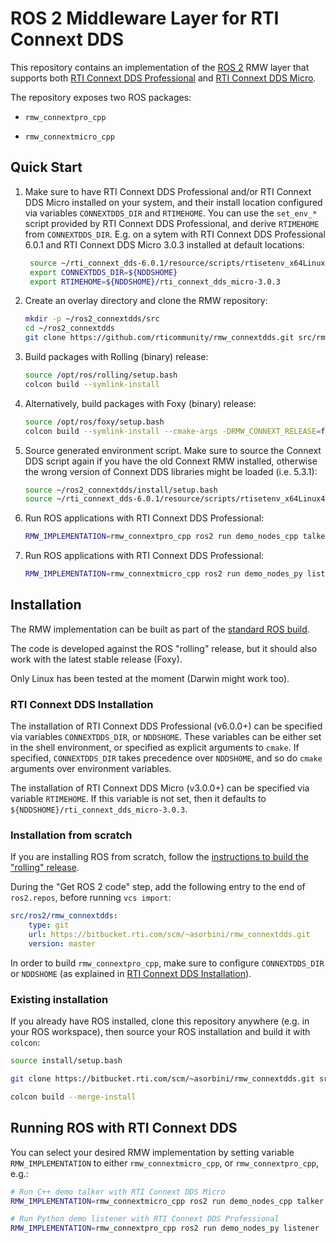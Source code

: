 # ROS 2 Middleware Layer for RTI Connext DDS

This repository contains an implementation of the [ROS 2](https://index.ros.org/doc/ros2/)
RMW layer that supports both [RTI Connext DDS Professional](https://www.rti.com/products/connext-dds-professional)
and [RTI Connext DDS Micro](https://www.rti.com/products/connext-dds-micro).

The repository exposes two ROS packages:

- `rmw_connextpro_cpp`

- `rmw_connextmicro_cpp`

## Quick Start

1. Make sure to have RTI Connext DDS Professional and/or RTI Connext DDS Micro
   installed on your system, and their install location configured via
   variables `CONNEXTDDS_DIR` and `RTIMEHOME`. You can use the `set_env_*` 
   script provided by RTI Connext DDS Professional, and derive `RTIMEHOME`
   from `CONNEXTDDS_DIR`. E.g. on a sytem with RTI Connext DDS Professional 6.0.1
   and RTI Connext DDS Micro 3.0.3 installed at default locations:

   ```sh
    source ~/rti_connext_dds-6.0.1/resource/scripts/rtisetenv_x64Linux4gcc7.3.0.bash
    export CONNEXTDDS_DIR=${NDDSHOME}
    export RTIMEHOME=${NDDSHOME}/rti_connext_dds_micro-3.0.3
   ```

2. Create an overlay directory and clone the RMW repository:

    ```sh
    mkdir -p ~/ros2_connextdds/src
    cd ~/ros2_connextdds
    git clone https://github.com/rticommunity/rmw_connextdds.git src/rmw_connextdds
    ```

3. Build packages with Rolling (binary) release:

    ```sh
    source /opt/ros/rolling/setup.bash
    colcon build --symlink-install
    ```

4. Alternatively, build packages with Foxy (binary) release:

    ```sh
    source /opt/ros/foxy/setup.bash
    colcon build --symlink-install --cmake-args -DRMW_CONNEXT_RELEASE=foxy
    ```

5. Source generated environment script. Make sure to source the
   Connext DDS script again if you have the old Connext RMW installed,
   otherwise the wrong version of Connext DDS libraries might be loaded
   (i.e. 5.3.1):

    ```sh
    source ~/ros2_connextdds/install/setup.bash
    source ~/rti_connext_dds-6.0.1/resource/scripts/rtisetenv_x64Linux4gcc7.3.0.bash
    ```

6. Run ROS applications with RTI Connext DDS Professional:

    ```sh
    RMW_IMPLEMENTATION=rmw_connextpro_cpp ros2 run demo_nodes_cpp talker
    ```


6. Run ROS applications with RTI Connext DDS Professional:

    ```sh
    RMW_IMPLEMENTATION=rmw_connextmicro_cpp ros2 run demo_nodes_py listener
    ```

## Installation

The RMW implementation can be built as part of the [standard ROS build](https://index.ros.org/doc/ros2/Installation/Rolling/#building-from-source).

The code is developed against the ROS "rolling" release, but it should also work with the latest stable release (Foxy).

Only Linux has been tested at the moment (Darwin might work too).

### RTI Connext DDS Installation

The installation of RTI Connext DDS Professional (v6.0.0+) can be 
specified via variables `CONNEXTDDS_DIR`, or `NDDSHOME`. These
variables can be either set in the shell environment, or
specified as explicit arguments to `cmake`.
If specified, `CONNEXTDDS_DIR` takes precedence over `NDDSHOME`,
and so do `cmake` arguments over environment variables.

The installation of RTI Connext DDS Micro (v3.0.0+) can be specified
via variable `RTIMEHOME`. If this variable is not set, then it
defaults to `${NDDSHOME}/rti_connext_dds_micro-3.0.3`.

### Installation from scratch

If you are installing ROS from scratch, follow the [instructions to build the "rolling" release](https://index.ros.org/doc/ros2/Installation/Rolling/#building-from-source).

During the "Get ROS 2 code" step, add the following entry to the end 
of `ros2.repos`, before running `vcs import`:

```yaml
src/ros2/rmw_connextdds:
    type: git
    url: https://bitbucket.rti.com/scm/~asorbini/rmw_connextdds.git
    version: master
```

In order to build `rmw_connextpro_cpp`, make sure to configure 
`CONNEXTDDS_DIR` or `NDDSHOME` (as explained in [RTI Connext DDS Installation](#rti-connext-dds-installation)).

### Existing installation

If you already have ROS installed, clone this repository anywhere
(e.g. in your ROS workspace), then source your ROS installation and
build it with `colcon`:

```bash
source install/setup.bash

git clone https://bitbucket.rti.com/scm/~asorbini/rmw_connextdds.git src/ros2/rmw_connextdds

colcon build --merge-install
```

## Running ROS with RTI Connext DDS

You can select your desired RMW implementation by setting variable
`RMW_IMPLEMENTATION` to either `rmw_connextmicro_cpp`, or `rmw_connextpro_cpp`, e.g.:

```bash
# Run C++ demo talker with RTI Connext DDS Micro
RMW_IMPLEMENTATION=rmw_connextmicro_cpp ros2 run demo_nodes_cpp talker

# Run Python demo listener with RTI Connext DDS Professional
RMW_IMPLEMENTATION=rmw_connextpro_cpp ros2 run demo_nodes_py listener
```

